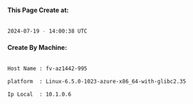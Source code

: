 
   
#### This Page Create at:

```bash

2024-07-19 - 14:00:38 UTC

```

#### Create By Machine:

```bash

Host Name : fv-az1442-995

platform  : Linux-6.5.0-1023-azure-x86_64-with-glibc2.35

Ip Local  : 10.1.0.6

```

